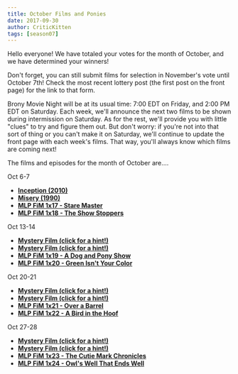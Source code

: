 ```yaml
---
title: October Films and Ponies
date: 2017-09-30
author: CriticKitten
tags: [season07]
---
```


Hello everyone!  We have totaled your votes for the month of October, and we have determined your winners!

Don't forget, you can still submit films for selection in November's vote until October 7th!  Check the most recent lottery post (the first post on the front page) for the link to that form.

Brony Movie Night will be at its usual time: 7:00 EDT on Friday, and 2:00 PM EDT on Saturday.  Each week, we'll announce the next two films to be shown during intermission on Saturday.  As for the rest, we'll provide you with little "clues" to try and figure them out.  But don't worry: if you're not into that sort of thing or you can't make it on Saturday, we'll continue to update the front page with each week's films.  That way, you'll always know which films are coming next!

The films and episodes for the month of October are.... 

Oct 6-7
-	**[Inception (2010)][m1]**
-	**[Misery (1990)][m2]**
-	**[MLP FiM 1x17 - Stare Master][p1]**
-	**[MLP FiM 1x18 - The Show Stoppers][p2]**

Oct 13-14
-	**[Mystery Film (click for a hint!)][m3]**
-	**[Mystery Film (click for a hint!)][m4]**
-	**[MLP FiM 1x19 - A Dog and Pony Show][p3]**
-	**[MLP FiM 1x20 - Green Isn't Your Color][p4]**

Oct 20-21
-	**[Mystery Film (click for a hint!)][m5]**
-	**[Mystery Film (click for a hint!)][m6]**
-	**[MLP FiM 1x21 - Over a Barrel][p5]**
-	**[MLP FiM 1x22 - A Bird in the Hoof][p6]**

Oct 27-28
-	**[Mystery Film (click for a hint!)][m7]**
-	**[Mystery Film (click for a hint!)][m8]**
-	**[MLP FiM 1x23 - The Cutie Mark Chronicles][p7]**
-	**[MLP FiM 1x24 - Owl's Well That Ends Well][p8]**

[m1]: http://www.imdb.com/title/tt1375666
[m2]: http://www.imdb.com/title/tt0100157
[m3]: https://i.stack.imgur.com/Rfrwn.jpg
[m4]: https://cdn.dribbble.com/users/6509/screenshots/2232835/gun_1x.gif
[m5]: https://primitivedogs.com/wp-content/uploads/2016/01/Alaskan-Malamutes-at-work.jpg
[m6]: http://cdn.images.express.co.uk/img/dynamic/109/590x/JELLYFISH-786903.jpg
[m7]: https://c.tadst.com/gfx/600x400/total-solar-elipse-diamondring.jpg?1
[m8]: https://i.pinimg.com/originals/64/7f/44/647f4483a8f3e8879c8717442daa3cb2.jpg
[p1]: http://www.imdb.com/title/tt1850771
[p2]: http://www.imdb.com/title/tt1850769
[p3]: http://www.imdb.com/title/tt1850767
[p4]: http://www.imdb.com/title/tt1850768
[p5]: http://www.imdb.com/title/tt1862910
[p6]: http://www.imdb.com/title/tt1862909
[p7]: http://www.imdb.com/title/tt1862911
[p8]: http://www.imdb.com/title/tt1872444
